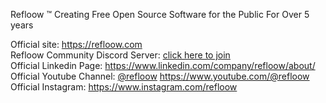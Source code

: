 Refloow ™ Creating Free Open Source Software for the Public For Over 5 years

Official site: https://refloow.com <br>
Refloow Community Discord Server: [click here to join](discord.gg/4enDY8yhuS) <br>
Official Linkedin Page: https://www.linkedin.com/company/refloow/about/ <br>
Official Youtube Channel: [@refloow](https://www.youtube.com/@refloow) https://www.youtube.com/@refloow <br>
Official Instagram: https://www.instagram.com/refloow
